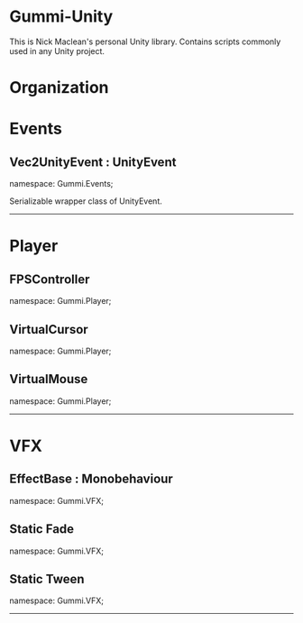 # Gummi-Unity

This is Nick Maclean's personal Unity library. Contains scripts commonly used in any Unity project.

# Organization

# Events

## Vec2UnityEvent : UnityEvent<Vector2>

namespace: Gummi.Events;

Serializable wrapper class of UnityEvent<Vector2>.

---

# Player

## FPSController

namespace: Gummi.Player;

## VirtualCursor

namespace: Gummi.Player;

## VirtualMouse

namespace: Gummi.Player;

---

# VFX

## EffectBase : Monobehaviour

namespace: Gummi.VFX;

## Static Fade

namespace: Gummi.VFX;

## Static Tween

namespace: Gummi.VFX;

---
